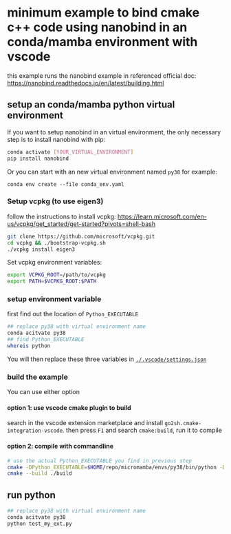 # minimum example to bind cmake c++ code using nanobind in an conda/mamba environment with vscode

this example runs the nanobind example in referenced official doc: https://nanobind.readthedocs.io/en/latest/building.html

## setup an conda/mamba python virtual environment

If you want to setup nanobind in an virtual environment, the only necessary step is to install nanobind with pip:

```bash
conda activate [YOUR_VIRTUAL_ENVIRONMENT]
pip install nanobind
```

Or you can start with an new virtual environment named `py38` for example:
```
conda env create --file conda_env.yaml
```


### Setup vcpkg (to use eigen3)

follow the instructions to install vcpkg: 
https://learn.microsoft.com/en-us/vcpkg/get_started/get-started?pivots=shell-bash

```bash
git clone https://github.com/microsoft/vcpkg.git
cd vcpkg && ./bootstrap-vcpkg.sh
./vcpkg install eigen3

```

Set vcpkg environment variables:
```bash
export VCPKG_ROOT=/path/to/vcpkg
export PATH=$VCPKG_ROOT:$PATH
```


### setup environment variable
first find out the location of `Python_EXECUTABLE`
```bash
## replace py38 with virtual environment name
conda acitvate py38
## find Python_EXECUTABLE
whereis python
```

<!-- first find out the location of `Python_EXECUTABLE`
, `PYTHON_LIBRARY` and `PYTHON_INCLUDE_DIR` inside your virtual environment (`py38` for example):

```bash
## replace py38 with virtual environment name
conda acitvate py38
## find Python_EXECUTABLE
whereis python

## find PYTHON_LIBRARY
echo $CONDA_PREFIX/lib/libpython3.so
## use ...libpython3.so

## find PYTHON_INCLUDE_DIR
echo $CONDA_PREFIX/include
``` -->

You will then replace these three variables in [`./.vscode/settings.json`](./.vscode/settings.json)

### build the example
You can use either option

#### option 1: use vscode cmake plugin to build
search in the vscode extension marketplace and install `go2sh.cmake-integration-vscode`.
then press `F1` and search `cmake:build`, run it to compile

#### option 2: compile with commandline
```bash
# use the actual Python_EXECUTABLE you find in previous step
cmake -DPython_EXECUTABLE=$HOME/repo/micromamba/envs/py38/bin/python -DCMAKE_TOOLCHAIN_FILE=$HOME/repo/vcpkg/scripts/buildsystems/vcpkg.cmake  -S$(pwd) -B$(pwd)/build -G Ninja
cmake --build ./build
```

## run python

```bash
## replace py38 with virtual environment name
conda acitvate py38
python test_my_ext.py
```